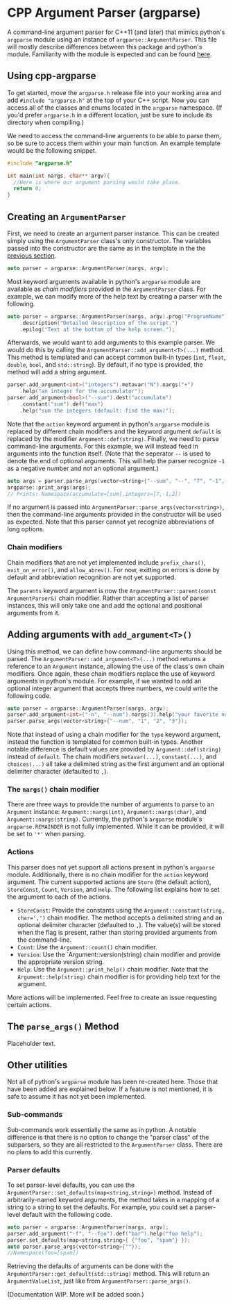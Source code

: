 # CPP Argument Parser (argparse)

A command-line argument parser for C++11 (and later) that mimics python's `argparse` module using an instance of `argparse::ArgumentParser`. This file
will mostly describe differences between this package and python's module. Familiarity with the module is expected and can be found
[here](https://docs.python.org/3/library/argparse.html).

## Using cpp-argparse

To get started, move the `argparse.h` release file into your working area and add `#include "argparse.h"` at the top of your C++ script. Now you 
can access all of the classes and enums located in the `argparse` namespace. (If you'd prefer `argparse.h` in a different location, just be sure 
to include its directory when compiling.)

We need to access the command-line arguments to be able to parse them, so be sure to access them within your main function. An example template 
would be the following snippet.
```C++
#include "argparse.h"

int main(int nargs, char** argv){
  //Here is where our argument parsing would take place.
  return 0;
}
```

## Creating an `ArgumentParser`

First, we need to create an argument parser instance. This can be created simply using the `ArgumentParser` class's only constructor. The variables 
passed into the constructor are the same as in the template in the the [previous section](#using-cpp-argparse).
```C++
auto parser = argparse::ArgumentParser(nargs, argv);
```
Most keyword arguments available in python's `argparse` module are available as _chain modifiers_ provided in the `ArgumentParser` class. For example,
we can modify more of the help text by creating a parser with the following.
```C++
auto parser = argparse::ArgumentParser(nargs, argv).prog("ProgramName")
	.description("Detailed description of the script.")
	.epilog("Text at the bottom of the help screen.");
```
Afterwards, we would want to add arguments to this example parser. We would do this by calling the `ArgumentParser::add_argument<T>(...)` method. This
method is templated and can accept common built-in types (`int`, `float`, `double`, `bool`, and `std::string`). By default, if no type is provided, the
method will add a string argument.
```C++
parser.add_argument<int>("integers").metavar("N").nargs("+")
	.help("an integer for the accumulator");
parser.add_argument<bool>("--sum").dest("accumulate")
	.constant("sum").def("max")
	.help("sum the integers (default: find the max)");
```
Note that the `action` keyword argument in python's `argparse` module is replaced by different chain modifiers and the keyword argument `default` is
replaced by the modifier `Argument::def(string)`.
Finally, we need to parse command-line arguments. For this example, we will instead feed in arguments into the function itself. (Note that the 
seperator `--` is used to denote the end of optional arguments. This will help the parser recognize `-1` as a negative number and not an 
optional argument.)
```C++
auto args = parser.parse_args(vector<string>{"--sum", "--", "7", "-1", "2"});
argparse::print_args(args);
// Prints: Namespace(accumulate=[sum],integers=[7,-1,2])
```
If no argument is passed into `ArgumentParser::parse_args(vector<string>)`, then the command-line arguments provided in the constructor will be used as expected.
Note that this parser cannot yet recognize abbreviations of long options.

### Chain modifiers

Chain modifiers that are not yet implemented include `prefix_chars()`, `exit_on_error()`, and `allow_abrev()`. For now, exitting on errors is done by
default and abbreviation recognition are not yet supported. 

The `parents` keyword argument is now the `ArgumentParser::parent(const ArgumentParser&)` chain modifier. Rather than accepting a list of 
parser instances, this will only take one and add the optional and positional arguments from it.

## Adding arguments with `add_argument<T>()`

Using this method, we can define how command-line arguments should be parsed. The `ArgumentParser::add_argument<T>(...)` method returns a reference to
an `Argument` instance, allowing the use of the class's own chain modifiers. Once again, these chain modifiers replace the use of keyword arguments in
python's module. For example, if we wanted to add an optional integer argument that accepts three numbers, we could write the following code.
```C++
auto parser = argparse::ArgumentParser(nargs, argv);
parser.add_argument<int>("-n", "--num").nargs(3).help("your favorite numbers");
parser.parse_args(vector<string>{"--num", "1", "2", "3"});
```
Note that instead of using a chain modifier for the `type` keyword argument, instead the function is templated for common built-in types. Another
notable difference is default values are provided by `Argument::def(string)` instead of `default`. The chain modifiers `metavar(...)`, `constant(...)`,
and `choices(...)` all take a delimited string as the first argument and an optional delimiter character (defaulted to `,`).

### The `nargs()` chain modifier

There are three ways to provide the number of arguments to parse to an `Argument` instance: `Argument::nargs(int)`, `Argument::nargs(char)`, and
`Argument::nargs(string)`. Currently, the python's `argparse` module's `argparse.REMAINDER` is not fully implemented. While it can be provided, it
will be set to `'*'` when parsing.

### Actions

This parser does not yet support all actions present in python's `argparse` module. Additionally, there is no chain modifier for the `action` keyword
argument. The current supported actions are `Store` (the default action), `StoreConst`, `Count`, `Version`, and `Help`. The following list explains
how to set the argument to each of the actions.

* `StoreConst`: Provide the constants using the `Argument::constant(string, char=',')` chain modifier. The method accepts a delimited
string and an optional delimiter character (defaulted to `,`). The value(s) will be stored when the flag is present, rather than storing provided
arguments from the command-line. 
* `Count`: Use the `Argument::count()` chain modifier.
* `Version`: Use the `Argument::version(string) chain modifier and provide the appropriate version string.
* `Help`: Use the `Argument::print_help()` chain modifier. Note that the `Argument::help(string)` chain modifier is for providing help text for the
  argument.

More actions will be implemented. Feel free to create an issue requesting certain actions.

## The `parse_args()` Method

Placeholder text.

## Other utilities

Not all of python's `argparse` module has been re-created here. Those that have been added are explained below. If a feature is not mentioned, it is
safe to assume it has not yet been implemented.

### Sub-commands

Sub-commands work essentially the same as in python. A notable difference is that there is no option to change the "parser class" of the subparsers,
so they are all restricted to the `ArgumentParser` class. There are no plans to add this currently.

### Parser defaults

To set parser-level defaults, you can use the `ArgumentParser::set_defaults(map<string,string>)` method. Instead of arbitrarily-named keyword
arguments, the method takes in a mapping of a string to a string to set the defaults. For example, you could set a parser-level default with the
following code.
```C++
auto parser = argparse::ArgumentParser(nargs, argv);
parser.add_argument("-f", "--foo").def("bar").help("foo help");
parser.set_defaults(map<string,string>{ {"foo", "spam"} });
auto parser.parse_args(vector<string>{""});
//Namespace(foo=[spam])
```
Retrieving the defaults of arguments can be done with the `ArgumentParser::get_default(std::string)` method. This will return an `ArgumentValueList`,
just like from `ArgumentParser::parse_args()`.

(Documentation WIP. More will be added soon.)
